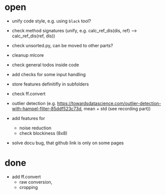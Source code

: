 # open
* unify code style, e.g. using `black` tool?
* check method signatures (unify, e.g. calc_ref_dis(dis, ref) --> calc_ref_dis(ref, dis))
* check unsorted.py, can be moved to other parts?
* cleanup mlcore
* check general todos inside code
* add checks for some input handling
* store features definitifly in subfolders
* check ff.convert
* outlier detection (e.g. https://towardsdatascience.com/outlier-detection-with-hampel-filter-85ddf523c73d, mean + std (see recording part))
* add features for
    * noise reduction
    * check blockiness (8x8)

* solve docu bug, that github link is only on some pages

# done
* add ff.convert
    * raw conversion,
    * cropping
